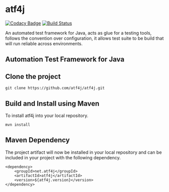 # atf4j
[![Codacy Badge](https://api.codacy.com/project/badge/Grade/9689b2cfb86e4d5a934e031decb1f1ac)](https://www.codacy.com/app/Martin-Spamer/atf4j?utm_source=github.com&amp;utm_medium=referral&amp;utm_content=atf4j/atf4j&amp;utm_campaign=Badge_Grade)
[![Build Status](https://travis-ci.org/atf4j/atf4j.svg?branch=master)](https://travis-ci.org/atf4j/atf4j)

An automated test framework for Java, acts as glue for a testing tools, follows the convention over configuration, it allows test suite to be build that will run reliable across environments.

## Automation Test Framework for Java

## Clone the project

	git clone https://github.com/atf4j/atf4j.git

## Build and Install using Maven

To install atf4j into your local repository.

	mvn install

## Maven Dependency

The project artifact will now be installed in your local repository and can be included in your project with the following dependency.

	<dependency>
		<groupId>net.atf4j</groupId>
		<artifactId>atf4j</artifactId>
		<version>${atf4j.version}</version>
	</dependency>


